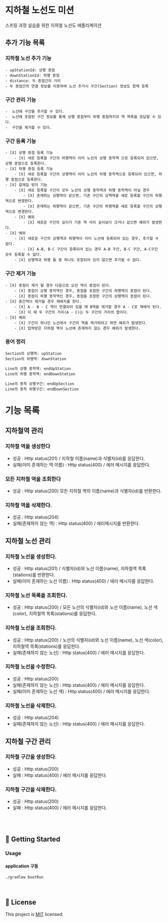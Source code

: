# 지하철 노선도 미션

스프링 과정 실습을 위한 지하철 노선도 애플리케이션

## 추가 기능 목록

### 지하철 노선 추가 기능

    - upStationId: 상행 종점
    - downStationId: 하행 종점
    - distance: 두 종점간의 거리
    - 두 종점간의 연결 정보를 이용하여 노선 추가시 구간(Section) 정보도 함께 등록

### 구간 관리 기능

    -  노선에 구간을 추가할 수 있다.
    -  노선에 포함된 구간 정보를 통해 상행 종점부터 하행 종점까지의 역 목록을 응답할 수 있다.
    -  구간을 제거할 수 있다.

### 구간 등록 기능

    - [X] 상행 종점 등록 기능
        - [X] 새로 등록할 구간의 하행역이 이미 노선의 상행 종착역 으로 등록되어 있으면, 상행 종점으로 등록한다.
    - [X] 하행 종점 등록 기능
        - [X] 새로 등록할 구간의 상행역이 이미 노선의 하행 종착역으로 등록되어 있으면, 하행 종점으로 등록한다.
    - [X] 갈래길 방지 기능
        - [X] 새로 등록할 구간이 모두 노선의 상행 종착역과 하행 종착역이 아닐 경우
            - [X] 존재하는 상행역이 같으면, 기존 구간의 상핵역을 새로 등록할 구간의 하행역으로 변경한다.
            - [X] 존재하는 하행역이 같으면, 기존 구간의 하행역을 새로 등록할 구간의 상행역으로 변경한다.
        - [X] 예외
            - [X] 새로운 구간의 길이가 기존 역 사이 길이보다 크거나 같으면 예외가 발생한다.
    - [X] 예외
        - [X] 새로운 구간의 상행역과 하행역이 이미 노선에 등록되어 있는 경우, 추가할 수 없다. 
            - [X] A-B, B-C 구간이 등록되어 있는 경우 A-B 구간, B-C 구간, A-C구간 모두 등록할 수 없다.
        - [X] 상행역과 하행 둘 중 하나도 포함되어 있지 않으면 추가할 수 없다.

### 구간 제거 기능

    - [X] 종점이 제거 될 경우 다음으로 오던 역이 종점이 된다.
        - [X] 종점이 상행 종착역인 경우, 종점을 포함한 구간의 하행역이 종점이 된다. 
        - [X] 종점이 하행 종착역인 경우, 종점을 포함한 구간의 상행역이 종점이 된다.
    - [X] 중간역이 제거될 경우 재배치를 한다.
        - [X] A - B - C 역이 연결되어 있을 때 B역을 제거할 경우 A - C로 재배치 된다.
        - [X] 이 때 두 구간의 거리(A - C)는 두 구간의 거리의 합이다. 
    - [X] 예외
        - [X] 구간이 하나인 노선에서 구간의 역을 제거하려고 하면 예외가 발생한다.
        - [X] 입력받은 지하철 역이 노선에 존재하지 않는 경우 예외가 발생한다.

### 용어 정리

```
Section의 상행역: upStation
Section의 하행역: downStation

Line의 상행 종착역: endUpStation
Line의 하행 종착역: endDownStation

Line의 종착 상행구간: endUpSection
Line의 종착 하행구간: endDownSection
```

# 기능 목록

## 지하철역 관리

### 지하철 역을 생성한다

- 성공 : Http status(201) / 지하철 이름(name)과 식별자(id)를 응답한다.
- 실패(이미 존재하는 역 이름) : Http status(400) / 에러 메시지를 응답한다.

### 모든 지하철 역을 조회한다

- 성공 : Http status(200) 모든 지하철 역의 이름(name)과 식별자(id)를 반환한다.

### 지하철 역을 삭제한다.

- 성공 : Http status(204)
- 실패(존재하지 않는 역) : Http status(400) / 에러메시지를 반환한다.

## 지하철 노선 관리

### 지하철 노선을 생성한다.

- 성공 : Http status(201) / 식별자(id)와 노선 이름(name), 지하철역 목록(stations)를 반환한다.
- 실패(이미 존재하는 노선 이름) : Http status(400) / 에러 메시지를 응답한다.

### 지하철 노선 목록을 조회한다.

- 성공 : Http status(200) / 모든 노선의 식별자(id)와 노선 이름(name), 노선 색(color), 지하철역 목록(stations)를 응답한다.

### 지하철 노선을 조회한다.

- 성공 : Http status(200) / 노선의 식별자(id)와 노선 이름(name), 노선 색(color), 지하철역 목록(stations)를 응답한다.
- 실패(존재하지 않는 노선) : Http status(400) / 에러 메시지를 응답한다.

### 지하철 노선을 수정한다.

- 성공 : Http status(200)
- 실패(존재하지 않는 노선) : Http status(400) / 에러 메시지를 응답한다.
- 실패(이미 존재하는 노선 색) : Http status(400) / 에러 메시지를 응답한다.

### 지하철 노선을 삭제한다.

- 성공 : Http status(204)
- 실패(존재하지 않는 노선) : Http status(400) / 에러 메시지를 응답한다.

## 지하철 구간 관리

### 지하철 구간을 생성한다.

- 성공 : Http status(200)
- 실패 : Http status(400) / 에러 메시지를 응답한다.

### 지하철 구간을 삭제한다.

- 성공 : Http status(200)
- 실패 : Http status(400) / 에러 메시지를 응답한다.

<br>


<br>

## 🚀 Getting Started

### Usage

#### application 구동

```
./gradlew bootRun
```

<br>

## 📝 License

This project is [MIT](https://github.com/woowacourse/atdd-subway-map/blob/master/LICENSE) licensed.
